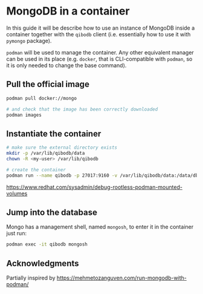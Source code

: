 # MongoDB in a container

In this guide it will be describe how to use an instance of MongoDB inside a
container together with the `qibodb` client (i.e. essentially how to use it
with `pymongo` package).

`podman` will be used to manage the container. Any other equivalent manager can
be used in its place (e.g. `docker`, that is CLI-compatible with `podman`, so
it is only needed to change the base command).

## Pull the official image

```sh
podman pull docker://mongo

# and check that the image has been correctly downloaded
podman images
```

## Instantiate the container

```sh
# make sure the external directory exists
mkdir -p /var/lib/qibodb/data
chown -R <my-user> /var/lib/qibodb

# create the container
podman run --name qibodb -p 27017:9160 -v /var/lib/qibodb/data:/data/db docker.io/library/mongo:latest
```

https://www.redhat.com/sysadmin/debug-rootless-podman-mounted-volumes

## Jump into the database

Mongo has a management shell, named `mongosh`, to enter it in the container just
run:

```sh
podman exec -it qibodb mongosh
```

## Acknowledgments

Partially inspired by https://mehmetozanguven.com/run-mongodb-with-podman/
